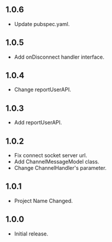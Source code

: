 ## 1.0.6

* Update pubspec.yaml.

## 1.0.5

* Add onDisconnect handler interface.

## 1.0.4

* Change reportUserAPI.

## 1.0.3

* Add reportUserAPI.

## 1.0.2

* Fix connect socket server url.
* Add ChannelMessageModel class.
* Change ChannelHandler's parameter.

## 1.0.1

* Project Name Changed.

## 1.0.0

* Initial release.
